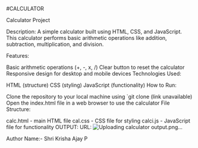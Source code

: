 #CALCULATOR

Calculator Project

Description: A simple calculator built using HTML, CSS, and JavaScript. This calculator performs basic arithmetic operations like addition, subtraction, multiplication, and division.

Features:

Basic arithmetic operations (+, -, x, /)
Clear button to reset the calculator
Responsive design for desktop and mobile devices
Technologies Used:

HTML (structure)
CSS (styling)
JavaScript (functionality)
How to Run:

Clone the repository to your local machine using `git clone (link unavailable)
Open the index.html file in a web browser to use the calculator
File Structure:

calc.html - main HTML file
cal.css - CSS file for styling
calci.js - JavaScript file for functionality
OUTPUT: URL: ![Uploading calculator output.png…]()


Author Name:- Shri Krisha Ajay P
